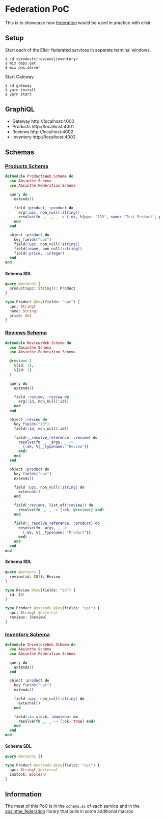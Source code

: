 # Federation PoC

This is to showcase how [federation](https://www.apollographql.com/docs/federation/) would be used in practice with elixir
## Setup

Start each of the Elixir federated services in separate terminal windows.

```
$ cd <products|reviews|inventory>
$ mix deps.get
$ mix phx.server
```

Start Gateway

```
$ cd gateway
$ yarn install
$ yarn start
```

## GraphiQL

- Gateway http://localhost:4000
- Products http://localhost:4001
- Reviews http://localhost:4002
- Inventory http://localhost:4003

## Schemas

### [Products Schema](./products/lib/products_web/schema.ex)

```elixir
defmodule ProductsWeb.Schema do
  use Absinthe.Schema
  use Absinthe.Federation.Schema

  query do
    extends()

    field :product, :product do
      arg(:upc, non_null(:string))
      resolve(fn _, _, _ -> {:ok, %{upc: "123", name: "Test Product", price: 1000}} end)
    end
  end

  object :product do
    key_fields("upc")
    field(:upc, non_null(:string))
    field(:name, non_null(:string))
    field(:price, :integer)
  end
end
```

#### Schema SDL

```graphql
query @extends {
  product(upc: String!): Product
}

type Product @key(fields: "upc") {
  upc: String!
  name: String!
  price: Int
}
```

### [Reviews Schema](./reviews/lib/reviews_web/schema.ex)

```elixir
defmodule ReviewsWeb.Schema do
  use Absinthe.Schema
  use Absinthe.Federation.Schema

  @reviews [
    %{id: 1},
    %{id: 2}
  ]

  query do
    extends()

    field :review, :review do
      arg(:id, non_null(:id))
    end
  end

  object :review do
    key_fields("id")
    field(:id, non_null(:id))

    field(:_resolve_reference, :review) do
      resolve(fn _, _args, _ ->
        {:ok, %{__typename: "Review"}}
      end)
    end
  end

  object :product do
    key_fields("upc")
    extends()

    field :upc, non_null(:string) do
      external()
    end

    field(:reviews, list_of(:review)) do
      resolve(fn _, _ -> {:ok, @reviews} end)
    end

    field(:_resolve_reference, :product) do
      resolve(fn _args, _ ->
        {:ok, %{__typename: "Product"}}
      end)
    end
  end
end
```

#### Schema SDL

```graphql
query @extends {
  review(id: ID!): Review
}

type Review @key(fields: "id") {
  id: ID! 
}

type Product @extends @key(fields: "upc") {
  upc: String! @external
  reviews: [Review]
}
```

### [Inventory Schema](./inventory/lib/inventory_web/schema.ex)

```elixir
defmodule InventoryWeb.Schema do
  use Absinthe.Schema
  use Absinthe.Federation.Schema

  query do
    extends()
  end

  object :product do
    key_fields("upc")
    extends()

    field :upc, non_null(:string) do
      external()
    end

    field(:in_stock, :boolean) do
      resolve(fn _, _ -> {:ok, true} end)
    end
  end
end
```

#### Schema SDL

```graphql
query @extends {}

type Product @extends @key(fields: "upc") {
  upc: String! @external
  inStock: Boolean!
}
```

## Information

The meat of this PoC is in the `schema.ex` of each service and in the [absinthe_federation](https://github.com/DivvyPayHQ/absinthe_federation) library that pulls in some additional macros
